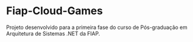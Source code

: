 # Fiap-Cloud-Games
Projeto desenvolvido para a primeira fase do curso de Pós-graduação em Arquitetura de Sistemas .NET da FIAP.
